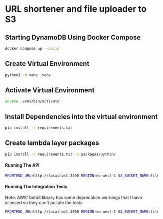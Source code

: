 # URL shortener and file uploader to S3
 

## Starting DynamoDB Using Docker Compose
```bash
docker compose up --build
```

## Create Virtual Environment
```bash
python3 -m venv .venv
```

## Activate Virtual Environment
```bash
source .venv/bin/activate
```

## Install Dependencies into the virtual environment
```bash
pip install -r requirements.txt
```

## Create lambda layer packages
```bash
pip install -r requirements.txt -t packages/python/
```

#### Running The API
```bash
FRONTEND_URL=http://localhost:3000 REGION=eu-west-1 S3_BUCKET_NAME=file-upload-store--dev S3_BUCKET_HTTPS_URL=d2vym4pzdzqjx3.cloudfront.net DB_PORT=8888 DB_HOST=http://localhost SERVER_HOST=http://localhost:8080 fastapi dev main.py --port 8080
```

#### Running The Integration Tests
Note: AWS' boto3 library has some deprecation warnings that I have silenced so they don't pollute the tests

```bash
FRONTEND_URL=http://localhost:3000 REGION=eu-west-1 S3_BUCKET_NAME=file-upload-store--dev S3_BUCKET_HTTPS_URL=d2vym4pzdzqjx3.cloudfront.net DB_PORT=8888 DB_HOST=http://localhost SERVER_HOST=http://localhost:8080 pytest -vv -s -W ignore::DeprecationWarning
```

